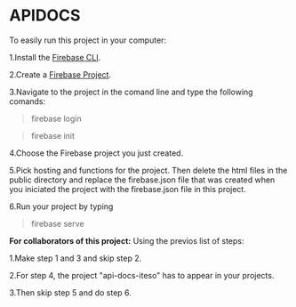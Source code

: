 # APIDOCS

To easily run this project in your computer:

1.Install the [Firebase CLI](https://firebase.google.com/docs/cli).

2.Create a [Firebase Project](https://console.firebase.google.com/). 

3.Navigate to the project in the comand line and type the following comands:

  >firebase login
  
  >firebase init
  
4.Choose the Firebase project you just created.

5.Pick hosting and functions for the project. Then delete the html files in the public directory and replace the firebase.json file that was created when you iniciated the project with the firebase.json file in this project.

6.Run your project by typing

  >firebase serve

**For collaborators of this project:**
Using the previos list of steps:

1.Make step 1 and 3 and skip step 2. 

2.For step 4, the project "api-docs-iteso" has to appear in your projects. 

3.Then skip step 5 and do step 6.

